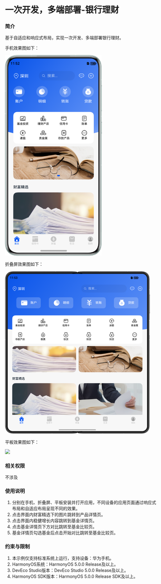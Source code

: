 # 一次开发，多端部署-银行理财

### 简介

基于自适应和响应式布局，实现一次开发、多端部署银行理财。

手机效果图如下：

<img src='./screenshots/device/phone.png' width='320'>

折叠屏效果图如下：

<img src='./screenshots/device/foldable.png' width='480'>

平板效果图如下：

<img src='./screenshots/device/pad.png' width='800'>

### 相关权限

不涉及

### 使用说明

1. 分别在手机、折叠屏、平板安装并打开应用，不同设备的应用页面通过响应式布局和自适应布局呈现不同的效果。
2. 点击界面内财富精选下的图片跳转到产品详情页。
3. 点击界面内稳健增长内容跳转到基金详情页。
4. 点击基金详情页下方对比跳转至基金比较页。
5. 基金详情页勾选基金后点击开始对比跳转至基金比较页。

### 约束与限制

1. 本示例仅支持标准系统上运行，支持设备：华为手机。
2. HarmonyOS系统：HarmonyOS 5.0.0 Release及以上。
3. DevEco Studio版本：DevEco Studio 5.0.0 Release及以上。
4. HarmonyOS SDK版本：HarmonyOS 5.0.0 Release SDK及以上。